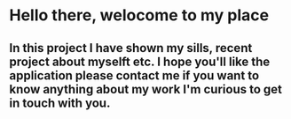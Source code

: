 # Hello there, welocome to my place

## In this project I have shown my sills, recent project about myselft etc. I hope you'll like the application please contact me if you want to know anything about my work I'm curious to get in touch with you. 

